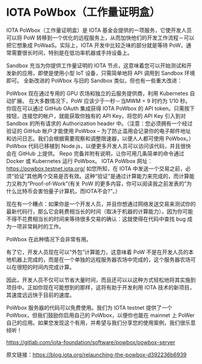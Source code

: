# IOTA PoWbox（工作量证明盒）
IOTA PoWbox（工作量证明盒）是 IOTA 基金会提供的一项服务，它使开发人员可以将 PoW 转移到一个优化的远程服务上，从而加快他们的开发工作流程－可以把它想象成 PoWaaS。实际上，IOTA 开发中比较乏味的部分就是等待 PoW，通常需要很长时间，特别是在低功率机器或手持设备上。

Sandbox 充当为你提供工作量证明的 IOTA 节点，这意味着您可以开始测试和开发新的应用，即使是使用小型 IoT 设备，只需简单地将 API 调用到 Sandbox 环境即可。
全新改进的 PoWbox 与旧的 Sandbox 类似，但也有一些重大改进：

PoWbox 现在通过专用的 GPU 农场和独立的云服务提供商，利用 Kubernetes 自动扩展。 在大多数情况下，PoW 应该少于一秒－当MWM = 9 时约为 1/10 秒。
你现在可以通过 GitHub OAuth 集成获得 IOTA PoWbox 的 API token。只需按下按钮，连接您的帐户，就能获取你独有的 API Key，将您的 API Key 引入到对 Sandbox 的所有请求的 Authorization header 中。（注意：您必须拥有一个经过验证的 GitHub 帐户才能使用 PoWbox – 为了防止滥用会记录你的电子邮件地址和访问日志。我们会根据需要观察和调整限速器，以便人人都可使用 PoWbox。）
PoWbox 代码已移植到 Node.js，以便更多开发人员可以访问该代码，并且很快会在 GitHub 上提供。 Repo 完备并附有说明，让你可用几条简单的命令通过 Docker 或 Kubernetes 运行 PoWbox。
IOTA PoWbox 网址：
https://powbox.testnet.iota.org/
如您所知，在 IOTA 中发送一个交易之前，必须“验证”其他两个交易是否有效。这种“验证”是通过计算能力来完成的，而计算能力又称为“Proof-of-Work”(有关 PoW 的更多内容，你可以阅读我之前发表的“为什么比特币会害怕量子计算机，而IOTA不会?”。）

现在有一个糟点：如果你是一个开发人员，并且你想通过网络发送交易来测试你的最新代码行，那么它会耗费相当长的时间（取决于机器的计算能力），因为你可能不得不花费相当长的时间来等待很多交易的确认：这就使得在代码中查找 bug 成为一项非常耗时的工作。

PoWbox 在此种情况下会非常有用。

有了它，开发人员现在可以“外包”计算能力，这意味着 PoW 不是在开发人员的本地机器上完成的，而是在一个单独的远程服务器农场中完成的，这个服务器农场可以在很短的时间内完成计算。

因此，开发人员不仅可以节省大量时间，而且还可以以这种方式轻松地将其实施到项目中。正如你现在可能想到的那样，这将有助于开发利用 IOTA 技术的新项目，其速度远远快于目前的速度。

PoWbox 服务器的代码可以免费使用。我们为 IOTA testnet 提供了一个 PoWbox，但我们鼓励你启用自己的 PoWbox，以便你也能在 mainnet 上 PoWer 自己的应用。如果您发现这个有用，并希望与我们分享您的使用案例，我们很乐意倾听！

https://gitlab.com/iota-foundation/software/powbox/powbox-server

原文链接：https://blog.iota.org/relaunching-the-powbox-d392236b6939
